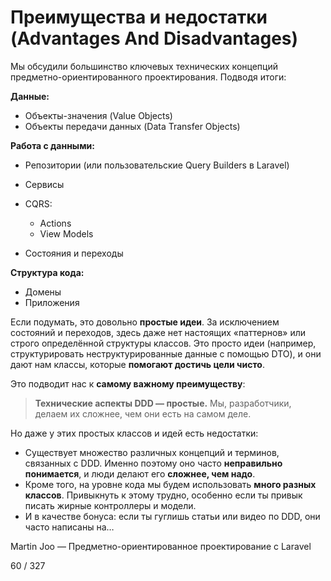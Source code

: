 # Преимущества и недостатки (Advantages And Disadvantages)

Мы обсудили большинство ключевых технических концепций предметно-ориентированного проектирования. Подводя итоги:

**Данные:**

* Объекты-значения (Value Objects)
* Объекты передачи данных (Data Transfer Objects)

**Работа с данными:**

* Репозитории (или пользовательские Query Builders в Laravel)

* Сервисы

* CQRS:

    * Actions
    * View Models

* Состояния и переходы

**Структура кода:**

* Домены
* Приложения

Если подумать, это довольно **простые идеи**. За исключением состояний и переходов, здесь даже нет настоящих «паттернов» или строго определённой структуры классов.
Это просто идеи (например, структурировать неструктурированные данные с помощью DTO), и они дают нам классы, которые **помогают достичь цели чисто**.

Это подводит нас к **самому важному преимуществу**:

> **Технические аспекты DDD — простые.**
> Мы, разработчики, делаем их сложнее, чем они есть на самом деле.

Но даже у этих простых классов и идей есть недостатки:

* Существует множество различных концепций и терминов, связанных с DDD. Именно поэтому оно часто **неправильно понимается**, и люди делают его **сложнее, чем надо**.
* Кроме того, на уровне кода мы будем использовать **много разных классов**. Привыкнуть к этому трудно, особенно если ты привык писать жирные контроллеры и модели.
* И в качестве бонуса: если ты гуглишь статьи или видео по DDD, они часто написаны на…

Martin Joo — Предметно-ориентированное проектирование с Laravel

60 / 327